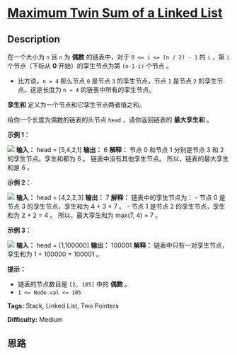 # [Maximum Twin Sum of a Linked List][title]

## Description

在一个大小为 `n` 且 `n` 为  **偶数** 的链表中，对于 `0 <= i <= (n / 2) - 1` 的 `i` ，第 `i`
个节点（下标从 **0**  开始）的孪生节点为第 `(n-1-i)` 个节点 。

  * 比方说，`n = 4` 那么节点 `0` 是节点 `3` 的孪生节点，节点 `1` 是节点 `2` 的孪生节点。这是长度为 `n = 4` 的链表中所有的孪生节点。

**孪生和**  定义为一个节点和它孪生节点两者值之和。

给你一个长度为偶数的链表的头节点 `head` ，请你返回链表的 **最大孪生和**  。



**示例  1：**

![](https://assets.leetcode.com/uploads/2021/12/03/eg1drawio.png)
            **输入：** head = [5,4,2,1]    **输出：** 6    **解释：**    节点 0 和节点 1 分别是节点 3 和 2 的孪生节点。孪生和都为 6 。    链表中没有其他孪生节点。    所以，链表的最大孪生和是 6 。    

**示例 2：**

![](https://assets.leetcode.com/uploads/2021/12/03/eg2drawio.png)
            **输入：** head = [4,2,2,3]    **输出：** 7    **解释：**    链表中的孪生节点为：    - 节点 0 是节点 3 的孪生节点，孪生和为 4 + 3 = 7 。    - 节点 1 是节点 2 的孪生节点，孪生和为 2 + 2 = 4 。    所以，最大孪生和为 max(7, 4) = 7 。    

**示例 3：**

![](https://assets.leetcode.com/uploads/2021/12/03/eg3drawio.png)
            **输入：** head = [1,100000]    **输出：** 100001    **解释：**    链表中只有一对孪生节点，孪生和为 1 + 100000 = 100001 。    



**提示：**

  * 链表的节点数目是 `[2, 105]` 中的  **偶数**  。
  * `1 <= Node.val <= 105`


**Tags:** Stack, Linked List, Two Pointers

**Difficulty:** Medium

## 思路

[title]: https://leetcode-cn.com/problems/maximum-twin-sum-of-a-linked-list
